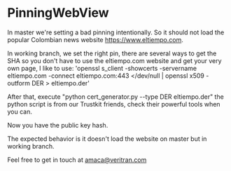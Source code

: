# PinningWebView

In master we're setting a bad pinning intentionally. So it should not load the popular Colombian news website https://www.eltiempo.com. 

In working branch, we set the right pin, there are several ways to get the SHA so you don't have to use the eltiempo.com website and get your very own page, I like to use: 'openssl s_client -showcerts -servername eltiempo.com -connect eltiempo.com:443 </dev/null | openssl x509 -outform DER > eltiempo.der'

After that, execute "python cert_generator.py --type DER eltiempo.der" the python script is from our Trustkit friends, check their powerful tools when you can. 

Now you have the public key hash. 


The expected behavior is it doesn't load the website on master but in working branch. 

Feel free to get in touch at amaca@veritran.com

